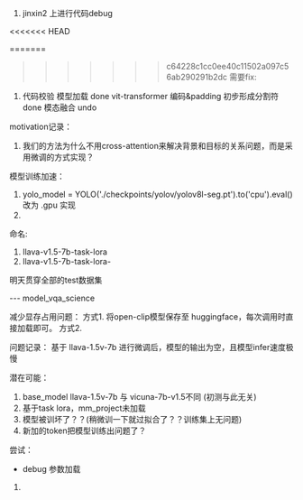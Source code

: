 1. jinxin2 上进行代码debug


<<<<<<< HEAD

=======
>>>>>>> c64228c1cc0ee40c11502a097c56ab290291b2dc
需要fix:
1. 代码校验
模型加载 done
vit-transformer 编码&padding
初步形成分割符 done
模态融合 undo 




motivation记录：
1. 我们的方法为什么不用cross-attention来解决背景和目标的关系问题，而是采用微调的方式实现？




模型训练加速：
1. yolo_model = YOLO('./checkpoints/yolov/yolov8l-seg.pt').to('cpu').eval()  改为 .gpu 实现
2. 



命名:
1. llava-v1.5-7b-task-lora
2. llava-v1.5-7b-task-lora-



明天贯穿全部的test数据集






--- model_vqa_science



减少显存占用问题：
方式1. 将open-clip模型保存至 huggingface，每次调用时直接加载即可。
方式2. 




问题记录：
基于 llava-1.5v-7b 进行微调后，模型的输出为空，且模型infer速度极慢

潜在可能：
1. base_model llava-1.5v-7b 与 vicuna-7b-v1.5不同 (初测与此无关)
2. 基于task lora，mm_project未加载
3. 模型被训坏了？？(稍微训一下就过拟合了？？训练集上无问题) 
4. 新加的token把模型训练出问题了？

尝试：
- debug 参数加载




1. 